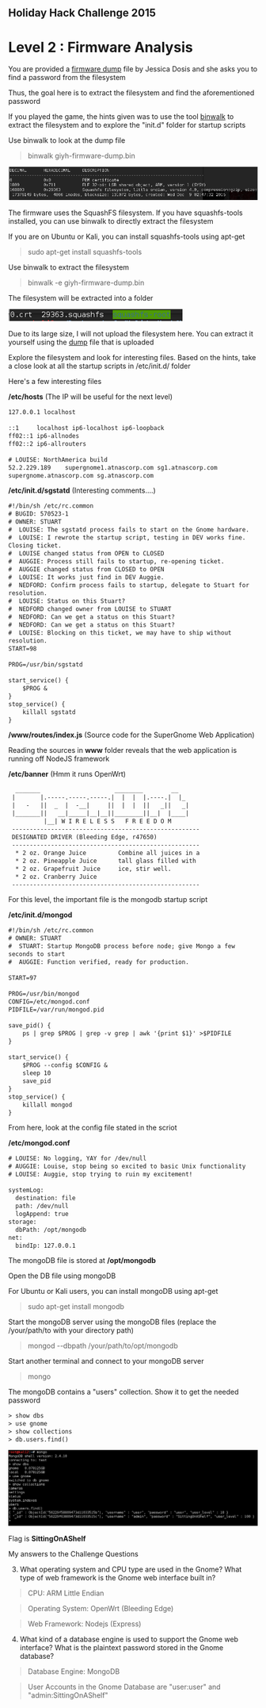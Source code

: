 ## Holiday Hack Challenge 2015
# Level 2 : Firmware Analysis

You are provided a [firmware dump](giyh-firmware-dump.bin) file by Jessica Dosis and she asks you to find a password from the filesystem

Thus, the goal here is to extract the filesystem and find the aforementioned password

If you played the game, the hints given was to use the tool [binwalk](http://binwalk.org/) to extract the filesystem and to explore the "init.d" folder for startup scripts

Use binwalk to look at the dump file

> binwalk giyh-firmware-dump.bin

![01](img/01.png)

The firmware uses the SquashFS filesystem. If you have squashfs-tools installed, you can use binwalk to directly extract the filesystem

If you are on Ubuntu or Kali, you can install squashfs-tools using apt-get

> sudo apt-get install squashfs-tools

Use binwalk to extract the filesystem

> binwalk -e giyh-firmware-dump.bin

The filesystem will be extracted into a folder

![02](img/02.png)

Due to its large size, I will not upload the filesystem here. You can extract it yourself using the [dump](giyh-firmware-dump.bin) file that is uploaded

Explore the filesystem and look for interesting files. Based on the hints, take a close look at all the startup scripts in /etc/init.d/ folder

Here's a few interesting files

**/etc/hosts** (The IP will be useful for the next level)

```
127.0.0.1 localhost

::1     localhost ip6-localhost ip6-loopback
ff02::1 ip6-allnodes
ff02::2 ip6-allrouters

# LOUISE: NorthAmerica build
52.2.229.189    supergnome1.atnascorp.com sg1.atnascorp.com supergnome.atnascorp.com sg.atnascorp.com
```

**/etc/init.d/sgstatd** (Interesting comments....)

```
#!/bin/sh /etc/rc.common
# BUGID: 570523-1
# OWNER: STUART
#  LOUISE: The sgstatd process fails to start on the Gnome hardware.
#  LOUISE: I rewrote the startup script, testing in DEV works fine. Closing ticket.
#  LOUISE changed status from OPEN to CLOSED
#  AUGGIE: Process still fails to startup, re-opening ticket.
#  AUGGIE changed status from CLOSED to OPEN
#  LOUISE: It works just find in DEV Auggie.
#  NEDFORD: Confirm process fails to startup, delegate to Stuart for resolution.
#  LOUISE: Status on this Stuart?
#  NEDFORD changed owner from LOUISE to STUART
#  NEDFORD: Can we get a status on this Stuart?
#  NEDFORD: Can we get a status on this Stuart?
#  LOUISE: Blocking on this ticket, we may have to ship without resolution.
START=98

PROG=/usr/bin/sgstatd

start_service() {
	$PROG &
}
stop_service() {
	killall sgstatd
}
```

**/www/routes/index.js** (Source code for the SuperGnome Web Application)

Reading the sources in **www** folder reveals that the web application is running off NodeJS framework

**/etc/banner** (Hmm it runs OpenWrt)

```
  _______                     ________        __
 |       |.-----.-----.-----.|  |  |  |.----.|  |_
 |   -   ||  _  |  -__|     ||  |  |  ||   _||   _|
 |_______||   __|_____|__|__||________||__|  |____|
          |__| W I R E L E S S   F R E E D O M
 -----------------------------------------------------
 DESIGNATED DRIVER (Bleeding Edge, r47650)
 -----------------------------------------------------
  * 2 oz. Orange Juice         Combine all juices in a
  * 2 oz. Pineapple Juice      tall glass filled with
  * 2 oz. Grapefruit Juice     ice, stir well.
  * 2 oz. Cranberry Juice
 -----------------------------------------------------
```

For this level, the important file is the mongodb startup script

**/etc/init.d/mongod**

```
#!/bin/sh /etc/rc.common
# OWNER: STUART
#  STUART: Startup MongoDB process before node; give Mongo a few seconds to start
#  AUGGIE: Function verified, ready for production.

START=97

PROG=/usr/bin/mongod
CONFIG=/etc/mongod.conf
PIDFILE=/var/run/mongod.pid

save_pid() {
	ps | grep $PROG | grep -v grep | awk '{print $1}' >$PIDFILE
}

start_service() {
	$PROG --config $CONFIG &
	sleep 10
	save_pid
}
stop_service() {
	killall mongod
}
```

From here, look at the config file stated in the scriot

**/etc/mongod.conf**

```
# LOUISE: No logging, YAY for /dev/null
# AUGGIE: Louise, stop being so excited to basic Unix functionality
# LOUISE: Auggie, stop trying to ruin my excitement!

systemLog:
  destination: file
  path: /dev/null
  logAppend: true
storage:
  dbPath: /opt/mongodb
net:
  bindIp: 127.0.0.1
```

The mongoDB file is stored at **/opt/mongodb**

Open the DB file using mongoDB

For Ubuntu or Kali users, you can install mongoDB using apt-get

> sudo apt-get install mongodb

Start the mongoDB server using the mongoDB files (replace the /your/path/to with your directory path)

> mongod --dbpath /your/path/to/opt/mongodb

Start another terminal and connect to your mongoDB server

> mongo

The mongoDB contains a "users" collection. Show it to get the needed password

```
> show dbs
> use gnome
> show collections
> db.users.find()
```

![03](img/03.png)

Flag is **SittingOnAShelf**

My answers to the Challenge Questions

3) What operating system and CPU type are used in the Gnome?  What type of web framework is the Gnome web interface built in?

> CPU: ARM Little Endian

> Operating System: OpenWrt (Bleeding Edge)

> Web Framework: Nodejs (Express) 

4) What kind of a database engine is used to support the Gnome web interface? What is the plaintext password stored in the Gnome database?

> Database Engine: MongoDB

> User Accounts in the Gnome Database are "user:user" and "admin:SittingOnAShelf"